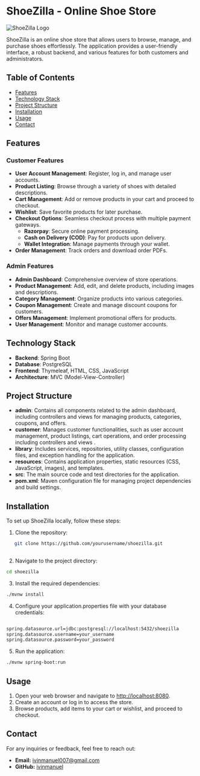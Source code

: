 # ShoeZilla - Online Shoe Store

![ShoeZilla Logo](path/to/logo.png)

ShoeZilla is an online shoe store that allows users to browse, manage, and purchase shoes effortlessly. The application provides a user-friendly interface, a robust backend, and various features for both customers and administrators.

## Table of Contents

- [Features](#features)
- [Technology Stack](#technology-stack)
- [Project Structure](#project-structure)
- [Installation](#installation)
- [Usage](#usage)
- [Contact](#contact)

## Features

### Customer Features
- **User Account Management**: Register, log in, and manage user accounts.
- **Product Listing**: Browse through a variety of shoes with detailed descriptions.
- **Cart Management**: Add or remove products in your cart and proceed to checkout.
- **Wishlist**: Save favorite products for later purchase.
- **Checkout Options**: Seamless checkout process with multiple payment gateways.
  - **Razorpay**: Secure online payment processing.
  - **Cash on Delivery (COD)**: Pay for products upon delivery.
  - **Wallet Integration**: Manage payments through your wallet.
- **Order Management**: Track orders and download order PDFs.

### Admin Features
- **Admin Dashboard**: Comprehensive overview of store operations.
- **Product Management**: Add, edit, and delete products, including images and descriptions.
- **Category Management**: Organize products into various categories.
- **Coupon Management**: Create and manage discount coupons for customers.
- **Offers Management**: Implement promotional offers for products.
- **User Management**: Monitor and manage customer accounts.

## Technology Stack

- **Backend**: Spring Boot
- **Database**: PostgreSQL
- **Frontend**: Thymeleaf, HTML, CSS, JavaScript
- **Architecture**: MVC (Model-View-Controller)

## Project Structure



- **admin**: Contains all components related to the admin dashboard, including controllers  and views for managing products, categories, coupons, and offers.
- **customer**: Manages customer functionalities, such as user account management, product listings, cart operations, and order processing including controllers  and views .
- **library**: Includes services, repositories, utility classes, configuration files, and exception handling for the application.
- **resources**: Contains application properties, static resources (CSS, JavaScript, images), and templates.
- **src**: The main source code and test directories for the application.
- **pom.xml**: Maven configuration file for managing project dependencies and build settings.


## Installation

To set up ShoeZilla locally, follow these steps:

1. Clone the repository:
```bash
   git clone https://github.com/yourusername/shoezilla.git
  
```

2. Navigate to the project directory:
```bash
cd shoezilla

````
3. Install the required dependencies:
 ```bash
 ./mvnw install

```
4. Configure your application.properties file with your database credentials:
```bash

spring.datasource.url=jdbc:postgresql://localhost:5432/shoezilla
spring.datasource.username=your_username
spring.datasource.password=your_password
```
5. Run the application:
```bash
./mvnw spring-boot:run
```

## Usage

1. Open your web browser and navigate to [http://localhost:8080](http://localhost:8080).
2. Create an account or log in to access the store.
3. Browse products, add items to your cart or wishlist, and proceed to checkout.

## Contact

For any inquiries or feedback, feel free to reach out:

- **Email:** [ivinmanuel007@gmail.com](mailto:ivinmanuel007@gmail.com)
- **GitHub:** [ivinmanuel](https://github.com/ivinmanuel)

